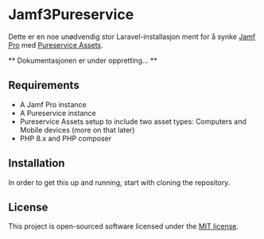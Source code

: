 # Jamf3Pureservice

Dette er en noe unødvendig stor Laravel-installasjon ment for å synke [Jamf Pro](https://jamf.com) med [Pureservice Assets](https://pureservice.com).

** Dokumentasjonen er under oppretting… **

## Requirements
* A Jamf Pro instance
* A Pureservice instance
* Pureservice Assets setup to include two asset types: Computers and Mobile devices (more on that later)
* PHP 8.x and PHP composer

## Installation

In order to get this up and running, start with cloning the repository.

## License

This project is open-sourced software licensed under the [MIT license](https://opensource.org/licenses/MIT).
